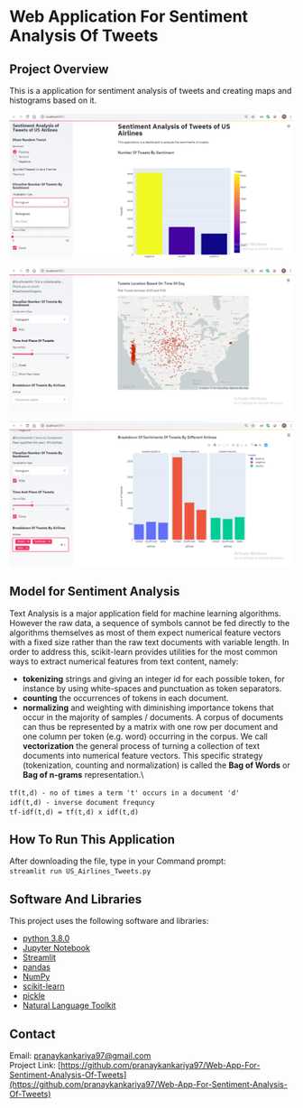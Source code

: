 
# Web Application For Sentiment Analysis Of Tweets

## Project Overview
This is a application for sentiment analysis of tweets and creating maps and histograms based on it.

![Number Of Tweets](https://github.com/pranaykankariya97/Web-App-For-Sentiment-Analysis-Of-Tweets/blob/master/Number%20of%20Tweets.png)

![Location Of Tweets](https://github.com/pranaykankariya97/Web-App-For-Sentiment-Analysis-Of-Tweets/blob/master/Map.png)

![Comparison between different Airlines](https://github.com/pranaykankariya97/Web-App-For-Sentiment-Analysis-Of-Tweets/blob/master/Histogram.png)


## Model for Sentiment Analysis
Text Analysis is a major application field for machine learning algorithms. However the raw data, a sequence of symbols cannot be fed directly to the algorithms themselves as most of them expect numerical feature vectors with a fixed size rather than the raw text documents with variable length.
In order to address this, scikit-learn provides utilities for the most common ways to extract numerical features from text content, namely:
* **tokenizing** strings and giving an integer id for each possible token, for instance by using white-spaces and punctuation as token separators.
* **counting** the occurrences of tokens in each document.
* **normalizing** and weighting with diminishing importance tokens that occur in the majority of samples / documents.
A corpus of documents can thus be represented by a matrix with one row per document and one column per token (e.g. word) occurring in the corpus.
We call **vectorization** the general process of turning a collection of text documents into numerical feature vectors. This specific strategy (tokenization, counting and normalization) is called the **Bag of Words** or **Bag of n-grams** representation.\

`tf(t,d) - no of times a term 't' occurs in a document 'd'`\
`idf(t,d) - inverse document frequncy`\
`tf-idf(t,d) = tf(t,d) x idf(t,d)`

## How To Run This Application
After downloading the file, type in your Command prompt:\
`streamlit run US_Airlines_Tweets.py`

## Software And Libraries
This project uses the following software and libraries:
* [python 3.8.0](https://www.python.org/downloads/release/python-380/)
* [Jupyter Notebook](https://jupyter.org/)
* [Streamlit](https://www.streamlit.io/)
* [pandas](https://pandas.pydata.org/)
* [NumPy](https://numpy.org/)
* [scikit-learn](https://scikit-learn.org/stable/)
* [pickle](https://docs.python.org/3/library/pickle.html)
* [Natural Language Toolkit](https://www.nltk.org/)

## Contact
Email: pranaykankariya97@gmail.com \
Project Link: [https://github.com/pranaykankariya97/Web-App-For-Sentiment-Analysis-Of-Tweets](https://github.com/pranaykankariya97/Web-App-For-Sentiment-Analysis-Of-Tweets)

